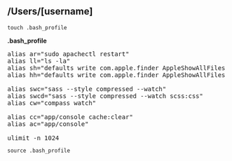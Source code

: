 ## /Users/[username]
`touch .bash_profile`

**.bash_profile**
<pre>
alias ar="sudo apachectl restart"
alias ll="ls -la"
alias sh="defaults write com.apple.finder AppleShowAllFiles TRUE && killall Finder"
alias hh="defaults write com.apple.finder AppleShowAllFiles FALSE && killall Finder"

alias swc="sass --style compressed --watch"
alias swcd="sass --style compressed --watch scss:css"
alias cw="compass watch"

alias cc="app/console cache:clear"
alias ac="app/console"

ulimit -n 1024
</pre>
`source .bash_profile`
